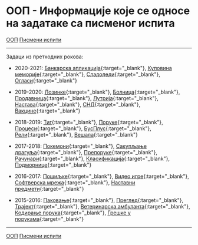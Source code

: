 # ООП - Информације које се односе на задатаке са писменог испита

[ООП](../../README.md) [Писмени испити](../README.md)

---

Задаци из претходних рокова:

* 2020-2021: [Банкарска апликација](./rokovi/oop.2020.2021.jun1.bankarskaAplikacija.pdf){:target="_blank"}, [Куповина меморије](./rokovi/oop.2020.2021.jun2.kupovinaMemorije.pdf){:target="_blank"}, [Сладоледи](./rokovi/oop.2020.2021.sept0.sladoledi.pdf){:target="_blank"}, [Огласи](./rokovi/oop.2020.2021.sept1.oglasi.pdf){:target="_blank"}

* 2019-2020: [Лозинке](./rokovi/oop.2019.2020.jun1.lozinke.pdf){:target="_blank"}, [Болница](./rokovi/oop.2019.2020.jun1.bolnica.pdf){:target="_blank"}, [Продавница](./rokovi/oop.2019.2020.jun2.prodavnica.pdf){:target="_blank"}, [Лутрија](./rokovi/oop.2019.2020.sep1.lutrija.pdf){:target="_blank"}, [Настава](./rokovi/oop.2019.2020.sep2.nastava.pdf){:target="_blank"}, [СНД](./rokovi/oop.2019.2020.sep3.snd.pdf){:target="_blank"}, [Вакцине](./rokovi/oop.2019.2020.jan1ps.vakcine.pdf){:target="_blank"}

* 2018-2019: [Тиг](./rokovi/oop.2018.2019.jun1.tig.pdf){:target="_blank"}, [Поруке](./rokovi/oop.2018.2019.jun1.poruke.pdf){:target="_blank"}, [Процеси](./rokovi/oop.2018.2019.jun2.procesi.pdf){:target="_blank"}, [БусПлус](./rokovi/oop.2018.2019.jun2.busPlus.pdf){:target="_blank"}, [Рели](./rokovi/oop.2018.2019.sept1.reli.pdf){:target="_blank"}, [Вешала](./rokovi/oop.2018.2019.sept2.vesala.pdf){:target="_blank"}

* 2017-2018: [Покемони](./rokovi/oop.2017.2018.jun1.pokemoni.pdf){:target="_blank"}, [Сакупљање драгуља](./rokovi/oop.2017.2018.jun1.sakupljanjeDragulja.pdf){:target="_blank"}, [Препоруке](./rokovi/oop.2017.2018.jun2.preporuke.pdf){:target="_blank"}, [Рачунари](./rokovi/oop.2017.2018.jun2.racunari.pdf){:target="_blank"}, [Класификација](./rokovi/oop.2017.2018.sept1.klasifikacija.pdf){:target="_blank"}, [Подморнице](./rokovi/oop.2017.2018.sept2.podmornice.pdf){:target="_blank"}

* 2016-2017: [Пошиљке](./rokovi/oop.2016.2017.jun1.posiljke.pdf){:target="_blank"}, [Видео игре](./rokovi/oop.2016.2017.jun1.videoIgre.pdf){:target="_blank"}, [Софтверска мрежа](./rokovi/oop.2016.2017.jun2.softverskaMreza.pdf){:target="_blank"}, [Наставни предмети](./rokovi/oop.2016.2017.sept1.nastavniPredmeti.pdf){:target="_blank"}

* 2015-2016: [Паковање](./rokovi/oop.2015.2016.jun1.pakovanje.pdf){:target="_blank"}, [Преглед](./rokovi/oop.2015.2016.jun1.pregled.pdf){:target="_blank"}, [Трајект](./rokovi/oop.2015.2016.jun2.trajekt.pdf){:target="_blank"}, [Ветеринарска амбуланта](./rokovi/oop.2015.2016.jun2.veterinar.pdf){:target="_blank"}, [Кодирање порука](./rokovi/oop.2015.2016.sept1.porukeKodiranje.pdf){:target="_blank"}, [Грешке у порукама](./rokovi/oop.2015.2016.sept2.porukeGreske.pdf){:target="_blank"} 


---

[ООП](../../README.md) [Писмени испити](../README.md) 
